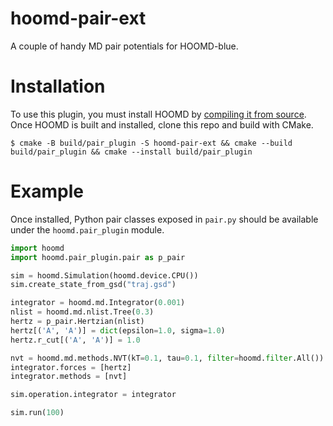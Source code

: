 # hoomd-pair-ext

A couple of handy MD pair potentials for HOOMD-blue. 

# Installation

To use this plugin, you must install HOOMD by [compiling it from source](https://hoomd-blue.readthedocs.io/en/latest/building.html). Once HOOMD is built and installed, clone this repo and build with CMake.

```
$ cmake -B build/pair_plugin -S hoomd-pair-ext && cmake --build build/pair_plugin && cmake --install build/pair_plugin
```

# Example

Once installed, Python pair classes exposed in `pair.py` should be available under the `hoomd.pair_plugin` module.

``` python
import hoomd
import hoomd.pair_plugin.pair as p_pair

sim = hoomd.Simulation(hoomd.device.CPU())
sim.create_state_from_gsd("traj.gsd")

integrator = hoomd.md.Integrator(0.001)
nlist = hoomd.md.nlist.Tree(0.3)
hertz = p_pair.Hertzian(nlist)
hertz[('A', 'A')] = dict(epsilon=1.0, sigma=1.0)
hertz.r_cut[('A', 'A')] = 1.0

nvt = hoomd.md.methods.NVT(kT=0.1, tau=0.1, filter=hoomd.filter.All())
integrator.forces = [hertz]
integrator.methods = [nvt]

sim.operation.integrator = integrator

sim.run(100)

```
